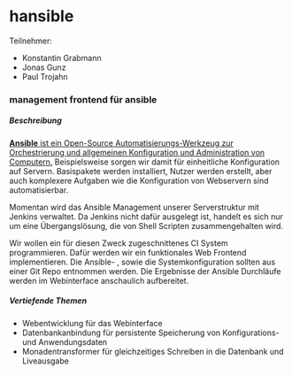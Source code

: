 # hansible

Teilnehmer:

- Konstantin Grabmann
- Jonas Gunz
- Paul Trojahn



### management frontend für ansible



##### Beschreibung

[**Ansible** ist ein Open-Source Automatisierungs-Werkzeug zur Orchestrierung und allgemeinen Konfiguration und Administration von Computern.](https://de.wikipedia.org/wiki/Ansible) Beispielsweise sorgen wir damit für einheitliche Konfiguration auf Servern. Basispakete werden installiert, Nutzer werden erstellt, aber auch komplexere Aufgaben wie die Konfiguration von Webservern sind automatisierbar. 

Momentan wird das Ansible Management unserer Serverstruktur mit Jenkins verwaltet. Da Jenkins nicht dafür ausgelegt ist, handelt es sich nur um eine Übergangslösung, die von Shell Scripten zusammengehalten wird. 

Wir wollen ein für diesen Zweck zugeschnittenes CI System programmieren. Dafür werden wir ein funktionales Web Frontend implementieren. Die Ansible- , sowie die Systemkonfiguration sollten aus einer Git Repo entnommen werden. Die Ergebnisse der Ansible Durchläufe werden im Webinterface anschaulich aufbereitet. 



##### Vertiefende Themen

- Webentwicklung für das Webinterface
- Datenbankanbindung für persistente Speicherung von Konfigurations- und Anwendungsdaten
- Monadentransformer für gleichzeitiges Schreiben in die Datenbank und Liveausgabe 
